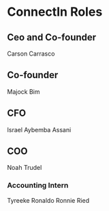 # ConnectIn Roles
## Ceo and Co-founder
Carson Carrasco
## Co-founder
Majock Bim
## CFO
Israel Aybemba Assani
## COO
Noah Trudel






### Accounting Intern
Tyreeke Ronaldo Ronnie Ried

